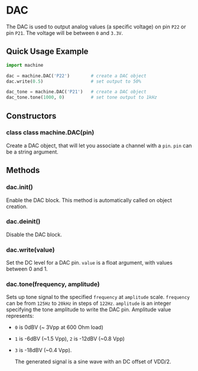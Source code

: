 # DAC

The DAC is used to output analog values \(a specific voltage\) on pin `P22` or pin `P21`. The voltage will be between `0` and `3.3V`.

## Quick Usage Example

```python
import machine

dac = machine.DAC('P22')        # create a DAC object
dac.write(0.5)                  # set output to 50%

dac_tone = machine.DAC('P21')   # create a DAC object
dac_tone.tone(1000, 0)          # set tone output to 1kHz
```

## Constructors

### class class machine.DAC\(pin\)

Create a DAC object, that will let you associate a channel with a `pin`. `pin` can be a string argument.

## Methods

### dac.init\(\)

Enable the DAC block. This method is automatically called on object creation.

### dac.deinit\(\)

Disable the DAC block.

### dac.write\(value\)

Set the DC level for a DAC pin. `value` is a float argument, with values between 0 and 1.

### dac.tone\(frequency, amplitude\)

Sets up tone signal to the specified `frequency` at `amplitude` scale. `frequency` can be from `125Hz` to `20kHz` in steps of `122Hz`. `amplitude` is an integer specifying the tone amplitude to write the DAC pin. Amplitude value represents:

* `0` is 0dBV \(~ 3Vpp at 600 Ohm load\)
* `1` is -6dBV \(~1.5 Vpp\), `2` is -12dBV \(~0.8 Vpp\)
* `3` is -18dBV \(~0.4 Vpp\).

  The generated signal is a sine wave with an DC offset of VDD/2.

